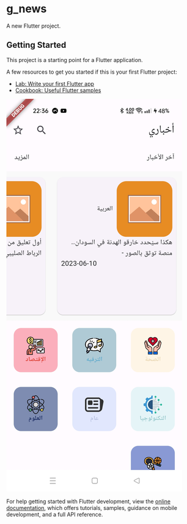 # g_news

A new Flutter project.

## Getting Started

This project is a starting point for a Flutter application.

A few resources to get you started if this is your first Flutter project:

- [Lab: Write your first Flutter app](https://docs.flutter.dev/get-started/codelab)
- [Cookbook: Useful Flutter samples](https://docs.flutter.dev/cookbook)
<img src="screenshots/Screenshot_2023-06-11-22-36-59-07_422d98d6f3a03f6d19971fba0230a338.jpg">

For help getting started with Flutter development, view the
[online documentation](https://docs.flutter.dev/), which offers tutorials,
samples, guidance on mobile development, and a full API reference.
